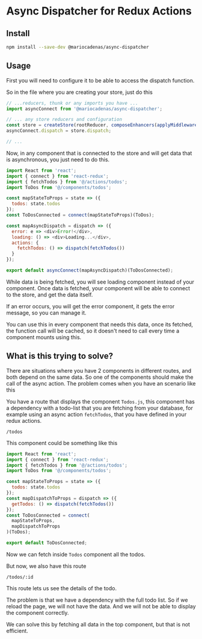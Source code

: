 # Async Dispatcher for Redux Actions

## Install

```bash
npm install --save-dev @mariocadenas/async-dispatcher
```

## Usage

First you will need to configure it to be able to access the dispatch function.

So in the file where you are creating your store, just do this

```javascript
// ...reducers, thunk or any imports you have ...
import asyncConnect from '@mariocadenas/async-dispatcher';

// ... any store reducers and configuration
const store = createStore(rootReducer, composeEnhancers(applyMiddleware(thunk)));
asyncConnect.dispatch = store.dispatch;

// ...
```

Now, in any component that is connected to the store and will get data that is
asynchronous, you just need to do this.

```javascript
import React from 'react';
import { connect } from 'react-redux';
import { fetchTodos } from '@/actions/todos';
import ToDos from '@/components/todos';

const mapStateToProps = state => ({
  todos: state.todos
});
const ToDosConnected = connect(mapStateToProps)(ToDos);

const mapAsyncDispatch = dispatch => ({
  error: e => <div>Error!</div>,
  loading: () => <div>Loading...</div>,
  actions: {
    fetchTodos: () => dispatch(fetchTodos())
  }
});

export default asyncConnect(mapAsyncDispatch)(ToDosConnected);
```

While data is being fetched, you will see loading component instead of your component.
Once data is fetched, your component will be able to connect to the store, and get the data itself.

If an error occurs, you will get the error component, it gets the error message, so you can manage it.

You can use this in every component that needs this data, once its fetched, the function call will be cached,
so it doesn't need to call every time a component mounts using this.

## What is this trying to solve?

There are situations where you have 2 components in different routes,
and both depend on the same data. So one of the components should make the call
of the async action. The problem comes when you have an scenario like this

You have a route that displays the component `Todos.js`, this component has a dependency
with a todo-list that you are fetching from your database, for example using an async action
`fetchTodos`, that you have defined in your redux actions.

```
/todos
```

This component could be something like this

```javascript
import React from 'react';
import { connect } from 'react-redux';
import { fetchTodos } from '@/actions/todos';
import ToDos from '@/components/todos';

const mapStateToProps = state => ({
  todos: state.todos
});
const mapDispatchToProps = dispatch => ({
  getTodos: () => dispatch(fetchTodos())
});
const ToDosConnected = connect(
  mapStateToProps,
  mapDispatchToProps
)(ToDos);

export default ToDosConnected;
```

Now we can fetch inside `Todos` component all the todos.

But now, we also have this route

```
/todos/:id
```

This route lets us see the details of the todo.

The problem is that we have a dependency with the full todo list. So if we reload
the page, we will not have the data. And we will not be able to display the component correctly.

We can solve this by fetching all data in the top component, but that is not efficient.
